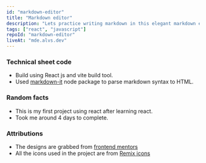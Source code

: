 ```yaml
---
id: "markdown-editor"
title: "Markdown editor"
description: "Lets practice writing markdown in this elegant markdown editor"
tags: ["react", "javascript"]
repoId: "markdown-editor"
liveAt: "mde.alvs.dev"
---
```


### Technical sheet code

-   Build using React js and vite build tool.
-   Used [markdown-it](https://www.npmjs.com/package/markdown-it) node package to parse markdown syntax to HTML.

### Random facts

-   This is my first project using react after learning react.
-   Took me around 4 days to complete.

### Attributions

-   The designs are grabbed from [frontend mentors](https://www.frontendmentor.io/challenges/inbrowser-markdown-editor-r16TrrQX9)
-   All the icons used in the project are from [Remix icons](https://remixicon.com/)
